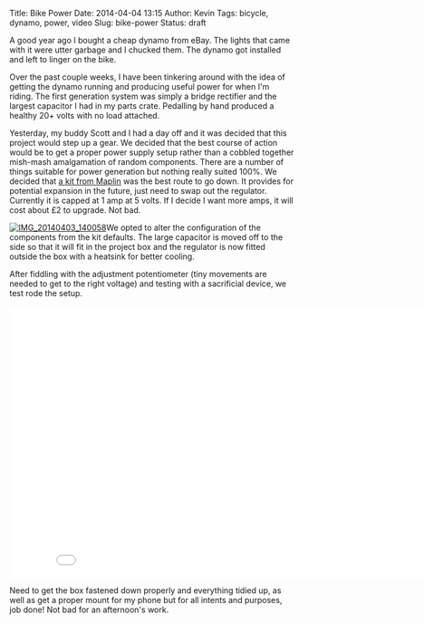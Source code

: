 Title: Bike Power
Date: 2014-04-04 13:15
Author: Kevin
Tags: bicycle, dynamo, power, video
Slug: bike-power
Status: draft

A good year ago I bought a cheap dynamo from eBay. The lights that came
with it were utter garbage and I chucked them. The dynamo got installed
and left to linger on the bike.

Over the past couple weeks, I have been tinkering around with the idea
of getting the dynamo running and producing useful power for when I'm
riding. The first generation system was simply a bridge rectifier and
the largest capacitor I had in my parts crate. Pedalling by hand
produced a healthy 20+ volts with no load attached.

Yesterday, my buddy Scott and I had a day off and it was decided that
this project would step up a gear. We decided that the best course of
action would be to get a proper power supply setup rather than a cobbled
together mish-mash amalgamation of random components. There are a number
of things suitable for power generation but nothing really suited 100%.
We decided that [a kit from
Maplin](http://www.maplin.co.uk/p/k18231a-power-supply-kit-ve58n) was
the best route to go down. It provides for potential expansion in the
future, just need to swap out the regulator. Currently it is capped at 1
amp at 5 volts. If I decide I want more amps, it will cost about £2 to
upgrade. Not bad.

[![IMG\_20140403\_140058](/media/images/2014/04/IMG_20140403_140058-300x225.jpg)](/media/images/2014/04/IMG_20140403_140058.jpg)We
opted to alter the configuration of the components from the kit
defaults. The large capacitor is moved off to the side so that it will
fit in the project box and the regulator is now fitted outside the box
with a heatsink for better cooling.

After fiddling with the adjustment potentiometer (tiny movements are
needed to get to the right voltage) and testing with a sacrificial
device, we test rode the setup.

<iframe src="//www.youtube-nocookie.com/embed/bisLBVJdwU4?rel=0" height="480" width="853" allowfullscreen frameborder="0"></iframe>

Need to get the box fastened down properly and everything tidied up, as
well as get a proper mount for my phone but for all intents and
purposes, job done! Not bad for an afternoon's work.
